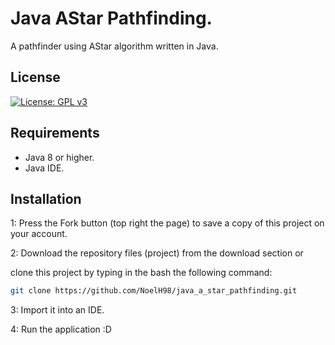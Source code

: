 # Java AStar Pathfinding.

A pathfinder using AStar algorithm written in Java.

## License
[![License: GPL v3](https://img.shields.io/badge/License-GPLv3-blue.svg)](https://www.gnu.org/licenses/gpl-3.0)

## Requirements
* Java 8 or higher.
* Java IDE.

## Installation

1: Press the Fork button (top right the page) to save a copy of this project on your account.

2: Download the repository files (project) from the download section or 

clone this project by typing in the bash the following command:

```bash
git clone https://github.com/NoelH98/java_a_star_pathfinding.git
```
3: Import it into an IDE.

4: Run the application :D
